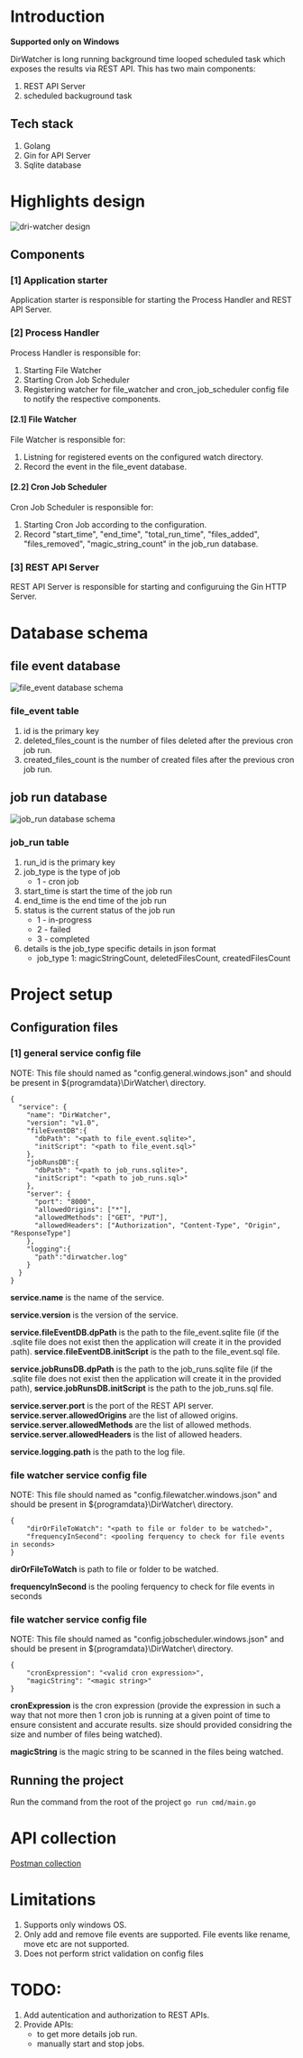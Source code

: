 # Introduction
**Supported only on Windows**

DirWatcher is long running background time looped scheduled task which exposes the results via REST API.
This has two main components:
1. REST API Server
2. scheduled backuground task  

## Tech stack
1. Golang
2. Gin for API Server
3. Sqlite database

# Highlights design
![dri-watcher design](https://github.com/pramod-janardhana/dir-watcher/blob/main/artifacts/dir-watcher.svg)
## Components
### [1] Application starter
Application starter is responsible for starting the Process Handler and REST API Server.

### [2] Process Handler
Process Handler is responsible for:
1. Starting File Watcher
2. Starting Cron Job Scheduler
3. Registering watcher for file_watcher and cron_job_scheduler config file to notify the respective components.

#### [2.1] File Watcher
File Watcher is responsible for:
1. Listning for registered events on the configured watch directory.
2. Record the event in the file_event database.

#### [2.2] Cron Job Scheduler
Cron Job Scheduler is responsible for:
1. Starting Cron Job according to the configuration.
2. Record "start_time", "end_time", "total_run_time", "files_added", "files_removed", "magic_string_count" in the job_run database.

### [3] REST API Server
REST API Server is responsible for starting and configuruing the Gin HTTP Server.

# Database schema

## file event database
![file_event database schema](https://github.com/pramod-janardhana/dir-watcher/blob/main/artifacts/file_event_db.png)
### file_event table
1. id is the primary key
2. deleted_files_count is the number of files deleted after the previous cron job run.
3. created_files_count is the number of created files after the previous cron job run.

## job run database
![job_run database schema](https://github.com/pramod-janardhana/dir-watcher/blob/main/artifacts/job_runs_db.png)
### job_run table
1. run_id is the primary key
2. job_type is the type of job
   * 1 - cron job
3. start_time is start the time of the job run
4. end_time is the end time of the job run
5. status is the current status of the job run
   * 1 - in-progress
   * 2 - failed
   * 3 - completed
6. details is the job_type specific details in json format
   * job_type 1: magicStringCount, deletedFilesCount, createdFilesCount


# Project setup
## Configuration files

### [1] general service config file
NOTE: This file should named as "config.general.windows.json" and should be present in ${programdata}\DirWatcher\ directory.
```
{
  "service": {
    "name": "DirWatcher",
    "version": "v1.0",
    "fileEventDB":{
      "dbPath": "<path to file_event.sqlite>",
      "initScript": "<path to file_event.sql>"
    },
    "jobRunsDB":{
      "dbPath": "<path to job_runs.sqlite>",
      "initScript": "<path to job_runs.sql>"
    },
    "server": {
      "port": "8000",
      "allowedOrigins": ["*"],
      "allowedMethods": ["GET", "PUT"],
      "allowedHeaders": ["Authorization", "Content-Type", "Origin", "ResponseType"]
    },
    "logging":{
      "path":"dirwatcher.log"
    }
  }
}
```

**service.name** is the name of the service.

**service.version** is the version of the service.

**service.fileEventDB.dpPath** is the path to the file_event.sqlite file (if the .sqlite file does not exist then the application will create it in the provided path).
**service.fileEventDB.initScript** is the path to the file_event.sql file.

**service.jobRunsDB.dpPath** is the path to the job_runs.sqlite file (if the .sqlite file does not exist then the application will create it in the provided path),
**service.jobRunsDB.initScript** is the path to the job_runs.sql file.

**service.server.port** is the port of the REST API server.
**service.server.allowedOrigins** are the list of allowed origins.
**service.server.allowedMethods** are the list of allowed methods.
**service.server.allowedHeaders** is the list of allowed headers.

**service.logging.path** is the path to the log file.

### file watcher service config file
NOTE: This file should named as "config.filewatcher.windows.json" and should be present in ${programdata}\DirWatcher\ directory.
```
{
	"dirOrFileToWatch": "<path to file or folder to be watched>",
	"frequencyInSecond": <pooling ferquency to check for file events in seconds>
}
```

**dirOrFileToWatch** is path to file or folder to be watched.

**frequencyInSecond** is the pooling ferquency to check for file events in seconds

### file watcher service config file
NOTE: This file should named as "config.jobscheduler.windows.json" and should be present in ${programdata}\DirWatcher\ directory.
```
{
	"cronExpression": "<valid cron expression>",
	"magicString": "<magic string>"
}
```

**cronExpression** is the cron expression (provide the expression in such a way that not more then 1 cron job is running at a given point of time to ensure consistent and accurate results. size should provided considring the size and number of files being watched).

**magicString** is the magic string to be scanned in the files being watched.

## Running the project
Run the command from the root of the project
```go run cmd/main.go```

# API collection
[Postman collection](https://github.com/pramod-janardhana/dir-watcher/blob/main/artifacts/dir-watcher%20apis.postman_collection.json)

# Limitations
1. Supports only windows OS.
2. Only add and remove file events are supported. File events like rename, move etc are not supported.
3. Does not perform strict validation on config files

# TODO:
1. Add autentication and authorization to REST APIs.
2. Provide APIs:
    * to get more details job run.
    * manually start and stop jobs.